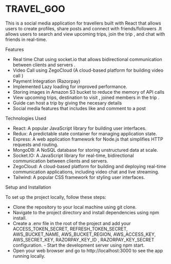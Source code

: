 # TRAVEL_GOO


This is a social media application  for travellers  built with React that allows users to create profiles, share posts and connect with friends/followers .It allows users to search and view upcoming trips, join the trip , and chat with friends in real-time.

Features

- Real time Chat  using socket.io that allows  bidirectional communication between clients and servers .
- Video Call using ZegoCloud (A cloud-based platform for building video call )
- Payment Integration (Razorpay) 
- Implemented Lazy loading for improved performance.
-  Storing images in Amazon S3 bucket  to reduce the memory of API calls
- View upcoming trips, destination to visit , joined members in the trip .
- Guide can host a trip by giving the necesary details 
- Social media features that includes like and comment to a post

Technologies Used

- React: A popular JavaScript library for building user interfaces.
- Redux: A predictable state container for managing application state.
- Express: A web application framework for Node.js that simplifies HTTP requests and routing.
- MongoDB: A NoSQL database for storing unstructured data at scale.
- Socket.IO: A JavaScript library for real-time, bidirectional communication between clients and servers.
- ZegoCloud: A cloud-based platform for building and deploying real-time communication applications, including video chat and live streaming.
- Tailwind: A popular CSS framework for styling user interfaces.


Setup and Installation

To set up the project locally, follow these steps:

- Clone the repository to your local machine using git clone.
- Navigate to the project directory and install dependencies using npm install.
- Create a .env file in the root of the project and add your ACCESS_TOKEN_SECRET, REFRESH_TOKEN_SECRET, AWS_BUCKET_NAME, AWS_BUCKET_REGION, AWS_ACCESS_KEY, AWS_SECRET_KEY, RAZORPAY_KEY_ID
, RAZORPAY_KEY_SECRET configuration. - Start the development server using npm start.
- Open your web browser and go to http://localhost:3000 to see the app running locally.
